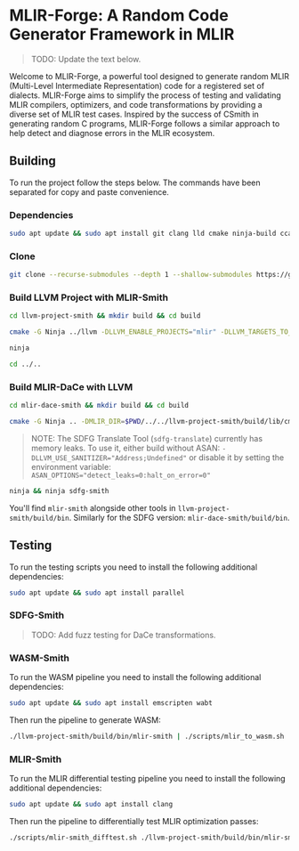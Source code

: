 # MLIR-Forge: A Random Code Generator Framework in MLIR

> TODO: Update the text below.

Welcome to MLIR-Forge, a powerful tool designed to generate random MLIR
(Multi-Level Intermediate Representation) code for a registered set of dialects.
MLIR-Forge aims to simplify the process of testing and validating MLIR compilers,
optimizers, and code transformations by providing a diverse set of MLIR test
cases. Inspired by the success of CSmith in generating random C programs,
MLIR-Forge follows a similar approach to help detect and diagnose errors in the
MLIR ecosystem.

## Building

To run the project follow the steps below. The commands have been separated for
copy and paste convenience.

### Dependencies

```sh
sudo apt update && sudo apt install git clang lld cmake ninja-build ccache
```

### Clone

```sh
git clone --recurse-submodules --depth 1 --shallow-submodules https://github.com/Berke-Ates/MLIR-Smith
```

### Build LLVM Project with MLIR-Smith

```sh
cd llvm-project-smith && mkdir build && cd build
```

```sh
cmake -G Ninja ../llvm -DLLVM_ENABLE_PROJECTS="mlir" -DLLVM_TARGETS_TO_BUILD="host" -DLLVM_ENABLE_ASSERTIONS=ON -DCMAKE_BUILD_TYPE=Release -DCMAKE_C_COMPILER=clang -DCMAKE_CXX_COMPILER=clang++ -DLLVM_ENABLE_LLD=ON -DLLVM_CCACHE_BUILD=ON -DLLVM_USE_SANITIZER="Address;Undefined" -DLLVM_INSTALL_UTILS=ON
```

```sh
ninja
```

```sh
cd ../..
```

### Build MLIR-DaCe with LLVM

```sh
cd mlir-dace-smith && mkdir build && cd build
```

```sh
cmake -G Ninja .. -DMLIR_DIR=$PWD/../../llvm-project-smith/build/lib/cmake/mlir -DLLVM_EXTERNAL_LIT=$PWD/../../llvm-project-smith/build/bin/llvm-lit -DLLVM_ENABLE_ASSERTIONS=ON -DCMAKE_BUILD_TYPE=Release -DCMAKE_C_COMPILER=clang -DCMAKE_CXX_COMPILER=clang++ -DLLVM_ENABLE_LLD=ON -DLLVM_USE_SANITIZER="Address;Undefined"
```

> NOTE: The SDFG Translate Tool (`sdfg-translate`) currently has memory leaks.
> To use it, either build without ASAN: `-DLLVM_USE_SANITIZER="Address;Undefined"`
> or disable it by setting the environment variable: `ASAN_OPTIONS="detect_leaks=0:halt_on_error=0"`

```sh
ninja && ninja sdfg-smith
```

You'll find `mlir-smith` alongside other tools in `llvm-project-smith/build/bin`.
Similarly for the SDFG version: `mlir-dace-smith/build/bin`.

## Testing

To run the testing scripts you need to install the following additional dependencies:

```sh
sudo apt update && sudo apt install parallel
```

### SDFG-Smith

> TODO: Add fuzz testing for DaCe transformations.

### WASM-Smith

To run the WASM pipeline you need to install the following additional dependencies:

```sh
sudo apt update && sudo apt install emscripten wabt
```

Then run the pipeline to generate WASM:

```sh
./llvm-project-smith/build/bin/mlir-smith | ./scripts/mlir_to_wasm.sh ./llvm-project-smith/build/bin/mlir-opt ./llvm-project-smith/build/bin/mlir-translate
```

### MLIR-Smith

To run the MLIR differential testing pipeline you need to install the following additional dependencies:

```sh
sudo apt update && sudo apt install clang
```

Then run the pipeline to differentially test MLIR optimization passes:

```sh
./scripts/mlir-smith_difftest.sh ./llvm-project-smith/build/bin/mlir-smith ./llvm-project-smith/build/bin/mlir-opt ./llvm-project-smith/build/bin/mlir-translate ./llvm-project-smith/build/bin/llc
```
